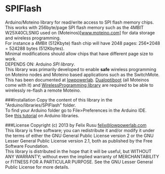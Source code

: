 SPIFlash
========
Arduino/Moteino library for read/write access to SPI flash memory chips.
This works with 256byte/page SPI flash memory such as the 4MBIT W25X40CLSNIG used on (Moteinos)[www.moteino.com] for data storage and wireless programming.
<br/>
For instance a 4MBit (512Kbyte) flash chip will have 2048 pages: 256*2048 = 524288 bytes (512Kbytes).
<br/>Minimal modifications should allow chips that have different page size to work.
<br/>DEPENDS ON: Arduino *SPI library*.
<br/>
This library was primarily developed to enable **safe** wireless programming on Moteino nodes and Moteino based applications such as the SwitchMote. This has been documented at [lowpowerlab](http://lowpowerlab.com/blog/category/moteino/wireless-programming/). [Dualoptiboot](https://github.com/LowPowerLab/DualOptiboot) (all Moteinos come with it) and [WirelessProgramming library](https://github.com/LowPowerLab/WirelessProgramming) are required to be able to wirelessly re-flash a remote Moteino.
 
###Installation
Copy the content of this library in the "Arduino/libraries/SPIFlash" folder.
<br />
To find your Arduino folder go to File>Preferences in the Arduino IDE.
<br/>
See [this tutorial](http://learn.adafruit.com/arduino-tips-tricks-and-techniques/arduino-libraries) on Arduino libraries.

###License
Copyright (c) 2013 by Felix Rusu <felix@lowpowerlab.com>
<br/>
This library is free software; you can redistribute it and/or modify it under the terms of either the GNU General Public License version 2 or the GNU Lesser General Public License version 2.1, both as published by the Free Software Foundation.
<br/>
This library is distributed in the hope that it will be useful, but WITHOUT ANY WARRANTY; without even the implied warranty of MERCHANTABILITY or FITNESS FOR A PARTICULAR PURPOSE.  See the GNU Lesser General Public License for more details.
